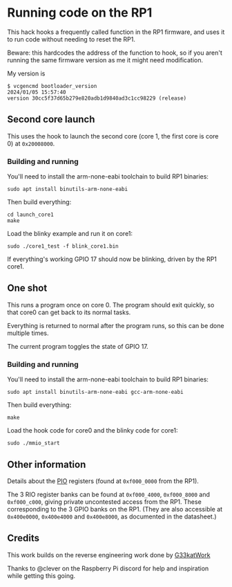 # Running code on the RP1

This hack hooks a frequently called function in the RP1 firmware, and
uses it to run code without needing to reset the RP1.

Beware: this hardcodes the address of the function to hook, so if you
aren't running the same firmware version as me it might need modification.

My version is

    $ vcgencmd bootloader_version
    2024/01/05 15:57:40
    version 30cc5f37d65b279e820adb1d9840ad3c1cc98229 (release)

## Second core launch

This uses the hook to launch the second core (core 1, the first core is core 0) at `0x20008000`.

### Building and running

You'll need to install the arm-none-eabi toolchain to build RP1 binaries:

    sudo apt install binutils-arm-none-eabi

Then build everything:

    cd launch_core1
    make

Load the blinky example and run it on core1:

    sudo ./core1_test -f blink_core1.bin

If everything's working GPIO 17 should now be blinking, driven by the RP1 core1.

## One shot

This runs a program once on core 0.  The program should exit quickly, so that core0 can get back to its normal tasks.

Everything is returned to normal after the program runs, so this can be done multiple times.

The current program toggles the state of GPIO 17.

### Building and running

You'll need to install the arm-none-eabi toolchain to build RP1 binaries:

    sudo apt install binutils-arm-none-eabi gcc-arm-none-eabi

Then build everything:

    make

Load the hook code for core0 and the blinky code for core1:

    sudo ./mmio_start

## Other information

Details about the [PIO](PIO.md) registers (found at `0xf000_0000` from the RP1).

The 3 RIO register banks can be found at `0xf000_4000`, `0xf000_8000` and `0xf000_c000`, giving private uncontested access from the RP1.  These corresponding to the 3 GPIO banks on the RP1.  (They are also accessible at `0x400e0000`, `0x400e4000` and `0x400e8000`, as documented in the datasheet.)

## Credits

This work builds on the reverse engineering work done by [G33katWork](https://github.com/G33KatWork/RP1-Reverse-Engineering/)

Thanks to @clever on the Raspberry Pi discord for help and inspiration while getting this going.
